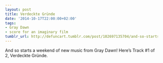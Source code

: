 ```yaml
---
layout: post
title: Verdeckte Gründe
date: '2014-10-17T22:00:00+02:00'
tags:
- Gray Dawn
- score for an imaginary film
tumblr_url: http://defuncart.tumblr.com/post/102697135704/and-so-starts-a-weekend-of-new-music-from-gray
---
```

And so starts a weekend of new music from Gray Dawn! Here’s Track #1 of 2, Verdeckte Gründe.
